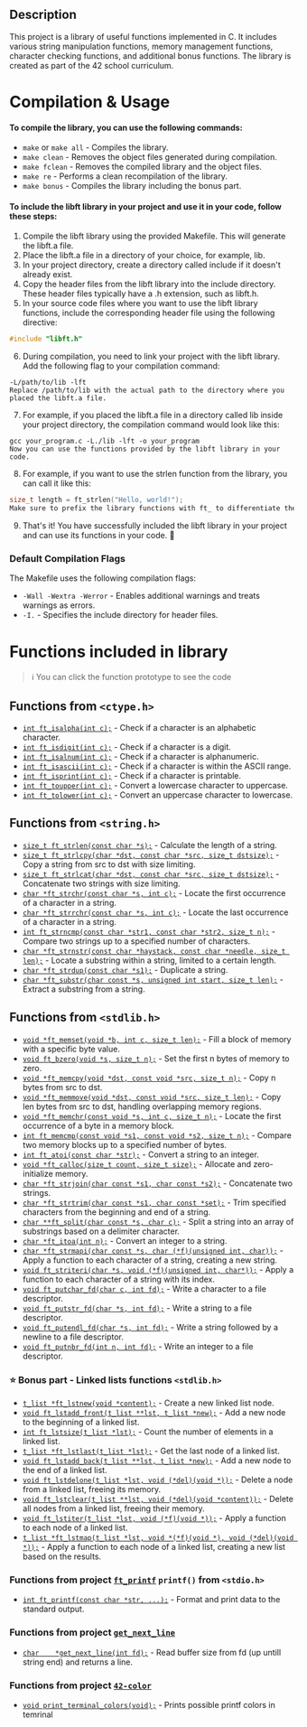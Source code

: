 ## Description
This project is a library of useful functions implemented in C. It includes various string manipulation functions, memory management functions, character checking functions, and additional bonus functions. The library is created as part of the 42 school curriculum.
# Compilation & Usage
#### To compile the library, you can use the following commands:
- `make` or `make all` - Compiles the library.
- `make clean` - Removes the object files generated during compilation.
- `make fclean` - Removes the compiled library and the object files.
- `make re` - Performs a clean recompilation of the library.
- `make bonus` - Compiles the library including the bonus part.
#### To include the libft library in your project and use it in your code, follow these steps:
1. Compile the libft library using the provided Makefile. This will generate the libft.a file.
2. Place the libft.a file in a directory of your choice, for example, lib.
3. In your project directory, create a directory called include if it doesn't already exist.
4. Copy the header files from the libft library into the include directory. These header files typically have a .h extension, such as libft.h.
5. In your source code files where you want to use the libft library functions, include the corresponding header file using the following directive:
```c
#include "libft.h"
```

6. During compilation, you need to link your project with the libft library. Add the following flag to your compilation command:
```shell
-L/path/to/lib -lft
Replace /path/to/lib with the actual path to the directory where you placed the libft.a file.
```
7. For example, if you placed the libft.a file in a directory called lib inside your project directory, the compilation command would look like this:
```shell
gcc your_program.c -L./lib -lft -o your_program
Now you can use the functions provided by the libft library in your code.
```
8. For example, if you want to use the strlen function from the library, you can call it like this:
```c
size_t length = ft_strlen("Hello, world!");
Make sure to prefix the library functions with ft_ to differentiate them from standard library functions.
```
9. That's it! You have successfully included the libft library in your project and can use its functions in your code. 🎉
### Default Compilation Flags
The Makefile uses the following compilation flags:
- `-Wall -Wextra -Werror` - Enables additional warnings and treats warnings as errors.
- `-I.` - Specifies the include directory for header files.

# Functions included in library
> ℹ️ You can click the function prototype to see the code
## Functions from `<ctype.h>`
- [`int ft_isalpha(int c);`](https://github.com/cj4ck/42-libft/blob/master/src/ft_isalpha.c) - Check if a character is an alphabetic character.
- [`int ft_isdigit(int c);`](https://github.com/cj4ck/42-libft/blob/master/src/ft_isdigit.c) - Check if a character is a digit.
- [`int ft_isalnum(int c);`](https://github.com/cj4ck/42-libft/blob/master/src/ft_isalnum.c) - Check if a character is alphanumeric.
- [`int ft_isascii(int c);`](https://github.com/cj4ck/42-libft/blob/master/src/ft_isascii.c) - Check if a character is within the ASCII range.
- [`int ft_isprint(int c);`](https://github.com/cj4ck/42-libft/blob/master/src/ft_isprint.c) - Check if a character is printable.
- [`int ft_toupper(int c);`](https://github.com/cj4ck/42-libft/blob/master/src/ft_toupper.c) - Convert a lowercase character to uppercase.
- [`int ft_tolower(int c);`](https://github.com/cj4ck/42-libft/blob/master/src/ft_tolower.c) - Convert an uppercase character to lowercase.
## Functions from `<string.h>`
- [`size_t ft_strlen(const char *s);`](https://github.com/cj4ck/42-libft/blob/master/src/ft_strlen.c) - Calculate the length of a string.
- [`size_t ft_strlcpy(char *dst, const char *src, size_t dstsize);`](https://github.com/cj4ck/42-libft/blob/master/src/ft_strlcpy.c) - Copy a string from src to dst with size limiting.
- [`size_t ft_strlcat(char *dst, const char *src, size_t dstsize);`](https://github.com/cj4ck/42-libft/blob/master/src/ft_strlcat.c) - Concatenate two strings with size limiting.
- [`char *ft_strchr(const char *s, int c);`](https://github.com/cj4ck/42-libft/blob/master/src/ft_strchr.c) - Locate the first occurrence of a character in a string.
- [`char *ft_strrchr(const char *s, int c);`](https://github.com/cj4ck/42-libft/blob/master/src/ft_strrchr.c) - Locate the last occurrence of a character in a string.
- [`int ft_strncmp(const char *str1, const char *str2, size_t n);`](https://github.com/cj4ck/42-libft/blob/master/src/ft_strncmp.c) - Compare two strings up to a specified number of characters.
- [`char *ft_strnstr(const char *haystack, const char *needle, size_t len);`](https://github.com/cj4ck/42-libft/blob/master/src/ft_strnstr.c) - Locate a substring within a string, limited to a certain length.
- [`char *ft_strdup(const char *s1);`](https://github.com/cj4ck/42-libft/blob/master/src/ft_strdup.c) - Duplicate a string.
- [`char *ft_substr(char const *s, unsigned int start, size_t len);`](https://github.com/cj4ck/42-libft/blob/master/src/ft_substr.c) - Extract a substring from a string.

## Functions from `<stdlib.h>`
- [`void *ft_memset(void *b, int c, size_t len);`](https://github.com/cj4ck/42-libft/blob/master/src/ft_memset.c) - Fill a block of memory with a specific byte value.
- [`void ft_bzero(void *s, size_t n);`](https://github.com/cj4ck/42-libft/blob/master/src/ft_bzero.c) - Set the first n bytes of memory to zero.
- [`void *ft_memcpy(void *dst, const void *src, size_t n);`](https://github.com/cj4ck/42-libft/blob/master/src/ft_memcpy.c) - Copy n bytes from src to dst.
- [`void *ft_memmove(void *dst, const void *src, size_t len);`](https://github.com/cj4ck/42-libft/blob/master/src/ft_memmove.c) - Copy len bytes from src to dst, handling overlapping memory regions.
- [`void *ft_memchr(const void *s, int c, size_t n);`](https://github.com/cj4ck/42-libft/blob/master/src/ft_memchr.c) - Locate the first occurrence of a byte in a memory block.
- [`int ft_memcmp(const void *s1, const void *s2, size_t n);`](https://github.com/cj4ck/42-libft/blob/master/src/ft_memcmp.c) - Compare two memory blocks up to a specified number of bytes.
- [`int ft_atoi(const char *str);`](https://github.com/cj4ck/42-libft/blob/master/src/ft_atoi.c) - Convert a string to an integer.
- [`void *ft_calloc(size_t count, size_t size);`](https://github.com/cj4ck/42-libft/blob/master/src/ft_calloc.c) - Allocate and zero-initialize memory.
- [`char *ft_strjoin(char const *s1, char const *s2);`](https://github.com/cj4ck/42-libft/blob/master/src/ft_strjoin.c) - Concatenate two strings.
- [`char *ft_strtrim(char const *s1, char const *set);`](https://github.com/cj4ck/42-libft/blob/master/src/ft_strtrim.c) - Trim specified characters from the beginning and end of a string.
- [`char **ft_split(char const *s, char c);`](https://github.com/cj4ck/42-libft/blob/master/src/ft_split.c) - Split a string into an array of substrings based on a delimiter character.
- [`char *ft_itoa(int n);`](https://github.com/cj4ck/42-libft/blob/master/src/ft_itoa.c) - Convert an integer to a string.
- [`char *ft_strmapi(char const *s, char (*f)(unsigned int, char));`](https://github.com/cj4ck/42-libft/blob/master/src/ft_strmapi.c) - Apply a function to each character of a string, creating a new string.
- [`void ft_striteri(char *s, void (*f)(unsigned int, char*));`](https://github.com/cj4ck/42-libft/blob/master/src/ft_striteri.c) - Apply a function to each character of a string with its index.
- [`void ft_putchar_fd(char c, int fd);`](https://github.com/cj4ck/42-libft/blob/master/src/ft_putchar_fd.c) - Write a character to a file descriptor.
- [`void ft_putstr_fd(char *s, int fd);`](https://github.com/cj4ck/42-libft/blob/master/src/ft_putstr_fd.c) - Write a string to a file descriptor.
- [`void ft_putendl_fd(char *s, int fd);`](https://github.com/cj4ck/42-libft/blob/master/src/ft_putendl_fd.c) - Write a string followed by a newline to a file descriptor.
- [`void ft_putnbr_fd(int n, int fd);`](https://github.com/cj4ck/42-libft/blob/master/src/ft_putnbr_fd.c) - Write an integer to a file descriptor.

### ⭐ Bonus part - Linked lists functions `<stdlib.h>`
- [`t_list *ft_lstnew(void *content);`](https://github.com/cj4ck/42-libft/blob/master/src/ft_lstnew.c) - Create a new linked list node.
- [`void ft_lstadd_front(t_list **lst, t_list *new);`](https://github.com/cj4ck/42-libft/blob/master/src/ft_lstadd_front.c) - Add a new node to the beginning of a linked list.
- [`int ft_lstsize(t_list *lst);`](https://github.com/cj4ck/42-libft/blob/master/src/ft_lstsize.c) - Count the number of elements in a linked list.
- [`t_list *ft_lstlast(t_list *lst);`](https://github.com/cj4ck/42-libft/blob/master/src/ft_lstlast.c) - Get the last node of a linked list.
- [`void ft_lstadd_back(t_list **lst, t_list *new);`](https://github.com/cj4ck/42-libft/blob/master/src/ft_lstadd_back.c) - Add a new node to the end of a linked list.
- [`void ft_lstdelone(t_list *lst, void (*del)(void *));`](https://github.com/cj4ck/42-libft/blob/master/src/ft_lstdelone.c) - Delete a node from a linked list, freeing its memory.
- [`void ft_lstclear(t_list **lst, void (*del)(void *content));`](https://github.com/cj4ck/42-libft/blob/master/src/ft_lstclear.c) - Delete all nodes from a linked list, freeing their memory.
- [`void ft_lstiter(t_list *lst, void (*f)(void *));`](https://github.com/cj4ck/42-libft/blob/master/src/ft_lstiter.c) - Apply a function to each node of a linked list.
- [`t_list *ft_lstmap(t_list *lst, void *(*f)(void *), void (*del)(void *));`](https://github.com/cj4ck/42-libft/blob/master/src/ft_lstmap.c) - Apply a function to each node of a linked list, creating a new list based on the results.

### Functions from project [`ft_printf`](https://github.com/cj4ck/42-ft_printf) `printf()` from `<stdio.h>`
- [`int ft_printf(const char *str, ...);`](https://github.com/cj4ck/42-libft/blob/master/src/ft_printf.c) - Format and print data to the standard output.

### Functions from project [`get_next_line`](https://github.com/cj4ck/42-get_next_line) 
- [`char	*get_next_line(int fd);`](https://github.com/cj4ck/42-libft/blob/master/src/get_next_line.c) - Read buffer size from fd (up untill string end) and returns a line.

### Functions from project [`42-color`](https://github.com/cj4ck/42-color) 
- [`void print_terminal_colors(void);`](https://github.com/cj4ck/42-libft/blob/master/src/print_terminal_colors.c) - Prints possible printf colors in temrinal
